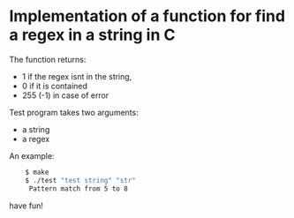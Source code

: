 # Implementation of a function for find a regex in a string in C


The function returns:
- 1 if the regex isnt in the string, 
- 0 if it is contained
- 255 (-1) in case of error 

Test program takes two arguments: 
- a string
- a regex 

An example: 
``` bash
    $ make
    $ ./test "test string" "str"
     Pattern match from 5 to 8
```

have fun!